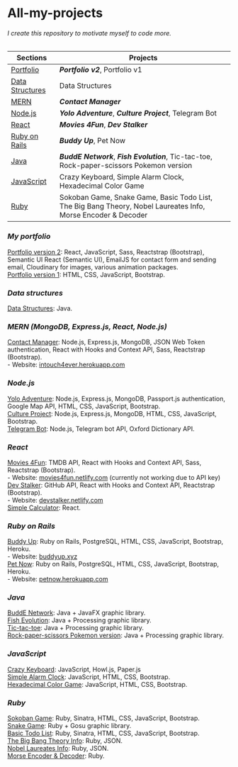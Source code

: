 # All-my-projects

###### I create this repository to motivate myself to code more. ######

Sections | Projects
---------- | --------
[Portfolio](#my-portfolio) | ***Portfolio v2***, Portfolio v1
[Data Structures](#data-structures) | Data Structures
[MERN](#mern-mongodb-expressjs-react-nodejs) | ***Contact Manager***
[Node.js](#nodejs) | ***Yolo Adventure***, ***Culture Project***, Telegram Bot
[React](#react) | ***Movies 4Fun***, ***Dev Stalker***
[Ruby on Rails](#ruby-on-rails) | ***Buddy Up***, Pet Now
[Java](#java) | ***BuddE Network***, ***Fish Evolution***, Tic-tac-toe, Rock-paper-scissors Pokemon version
[JavaScript](#javascript) | Crazy Keyboard, Simple Alarm Clock, Hexadecimal Color Game
[Ruby](#ruby) | Sokoban Game, Snake Game, Basic Todo List, The Big Bang Theory, Nobel Laureates Info, Morse Encoder & Decoder

### ***My portfolio***
[Portfolio version 2](https://www.khoa165.com/): React, JavaScript, Sass, Reactstrap (Bootstrap), Semantic UI React (Semantic UI), EmailJS for contact form and sending email, Cloudinary for images, various animation packages. <br />
[Portfolio version 1](https://khoa165.github.io/portfolio-v1/): HTML, CSS, JavaScript, Bootstrap. <br />

### ***Data structures***
[Data Structures](https://github.com/khoa165/data-structures): Java. <br />

### ***MERN (MongoDB, Express.js, React, Node.js)***
[Contact Manager](https://github.com/khoa165/contact-manager): Node.js, Express.js, MongoDB, JSON Web Token authentication, React with Hooks and Context API, Sass, Reactstrap (Bootstrap). <br />
\- Website: [intouch4ever.herokuapp.com](http://intouch4ever.herokuapp.com) <br />

### ***Node.js***
[Yolo Adventure](https://github.com/khoa165/yolo-adventure): Node.js, Express.js, MongoDB, Passport.js authentication, Google Map API, HTML, CSS, JavaScript, Bootstrap. <br />
[Culture Project](https://github.com/monica22schmidt/Culture-Project): Node.js, Express.js, MongoDB, HTML, CSS, JavaScript, Bootstrap. <br />
[Telegram Bot](https://github.com/khoa165/telegram-bot): Node.js, Telegram bot API, Oxford Dictionary API. <br />

### ***React***
[Movies 4Fun](https://github.com/khoa165/movies-4fun): TMDB API, React with Hooks and Context API, Sass, Reactstrap (Bootstrap). <br />
\- Website: [movies4fun.netlify.com](https://movies4fun.netlify.com/) (currently not working due to API key)<br />
[Dev Stalker](https://github.com/khoa165/dev-stalker): GitHub API, React with Hooks and Context API, Reactstrap (Bootstrap). <br />
\- Website: [devstalker.netlify.com](https://devstalker.netlify.com/) <br />
[Simple Calculator](https://github.com/khoa165/simple-calculator): React. <br />

### ***Ruby on Rails***
[Buddy Up](https://github.com/khoa165/buddyUp): Ruby on Rails, PostgreSQL, HTML, CSS, JavaScript, Bootstrap, Heroku. <br />
\- Website: [buddyup.xyz](https://github.com/khoa165/buddyUp) <br />
[Pet Now](https://github.com/khoa165/petNow): Ruby on Rails, PostgreSQL, HTML, CSS, JavaScript, Bootstrap, Heroku. <br />
\- Website: [petnow.herokuapp.com](http://petnow.herokuapp.com/) <br />

### ***Java***
[BuddE Network](https://github.com/khoa165/BuddENetwork): Java + JavaFX graphic library. <br />
[Fish Evolution](https://github.com/khoa165/fish-evolution): Java + Processing graphic library. <br />
[Tic-tac-toe](https://github.com/khoa165/Tic-tac-toe): Java + Processing graphic library. <br />
[Rock-paper-scissors Pokemon version](https://github.com/khoa165/pokemon-rock-paper-scissors): Java + Processing graphic library. <br />

### ***JavaScript***
[Crazy Keyboard](https://github.com/khoa165/crazy-keyboard): JavaScript, Howl.js, Paper.js <br />
[Simple Alarm Clock](https://github.com/khoa165/alarm-clock-js): JavaScript, HTML, CSS, Bootstrap. <br />
[Hexadecimal Color Game](https://github.com/khoa165/rgb-color-game): JavaScript, HTML, CSS, Bootstrap. <br />

### ***Ruby***
[Sokoban Game](https://github.com/khoa165/sokoban-themes): Ruby, Sinatra, HTML, CSS, JavaScript, Bootstrap. <br />
[Snake Game](https://github.com/khoa165/snake-game): Ruby + Gosu graphic library. <br />
[Basic Todo List](https://github.com/khoa165/personalized-todo-list): Ruby, Sinatra, HTML, CSS, JavaScript, Bootstrap. <br />
[The Big Bang Theory Info](https://github.com/khoa165/the-big-bang-theory): Ruby, JSON. <br />
[Nobel Laureates Info](https://github.com/khoa165/nobel-laureates): Ruby, JSON. <br />
[Morse Encoder & Decoder](https://github.com/khoa165/morse-code-encoder-decoder): Ruby. <br />
